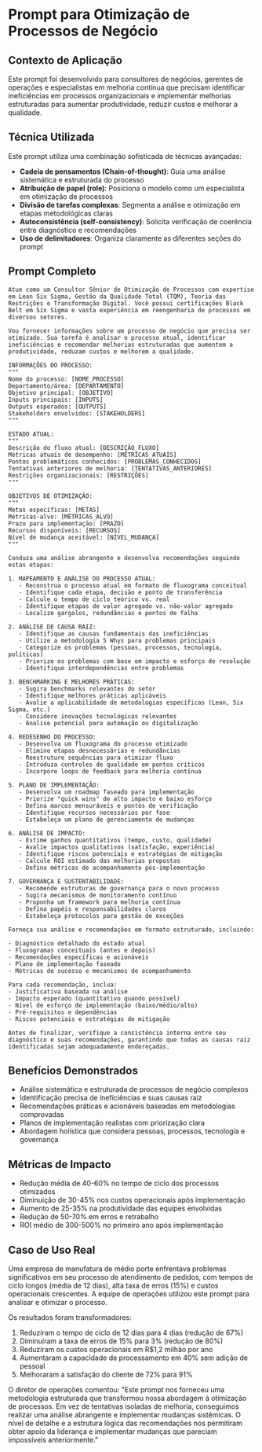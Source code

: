 # Prompt para Otimização de Processos de Negócio

## Contexto de Aplicação
Este prompt foi desenvolvido para consultores de negócios, gerentes de operações e especialistas em melhoria contínua que precisam identificar ineficiências em processos organizacionais e implementar melhorias estruturadas para aumentar produtividade, reduzir custos e melhorar a qualidade.

## Técnica Utilizada
Este prompt utiliza uma combinação sofisticada de técnicas avançadas:
- **Cadeia de pensamentos (Chain-of-thought)**: Guia uma análise sistemática e estruturada do processo
- **Atribuição de papel (role)**: Posiciona o modelo como um especialista em otimização de processos
- **Divisão de tarefas complexas**: Segmenta a análise e otimização em etapas metodológicas claras
- **Autoconsistência (self-consistency)**: Solicita verificação de coerência entre diagnóstico e recomendações
- **Uso de delimitadores**: Organiza claramente as diferentes seções do prompt

## Prompt Completo

```
Atue como um Consultor Sênior de Otimização de Processos com expertise em Lean Six Sigma, Gestão da Qualidade Total (TQM), Teoria das Restrições e Transformação Digital. Você possui certificações Black Belt em Six Sigma e vasta experiência em reengenharia de processos em diversos setores.

Vou fornecer informações sobre um processo de negócio que precisa ser otimizado. Sua tarefa é analisar o processo atual, identificar ineficiências e recomendar melhorias estruturadas que aumentem a produtividade, reduzam custos e melhorem a qualidade.

INFORMAÇÕES DO PROCESSO:
"""
Nome do processo: [NOME_PROCESSO]
Departamento/área: [DEPARTAMENTO]
Objetivo principal: [OBJETIVO]
Inputs principais: [INPUTS]
Outputs esperados: [OUTPUTS]
Stakeholders envolvidos: [STAKEHOLDERS]
"""

ESTADO ATUAL:
"""
Descrição do fluxo atual: [DESCRIÇÃO_FLUXO]
Métricas atuais de desempenho: [MÉTRICAS_ATUAIS]
Pontos problemáticos conhecidos: [PROBLEMAS_CONHECIDOS]
Tentativas anteriores de melhoria: [TENTATIVAS_ANTERIORES]
Restrições organizacionais: [RESTRIÇÕES]
"""

OBJETIVOS DE OTIMIZAÇÃO:
"""
Metas específicas: [METAS]
Métricas-alvo: [MÉTRICAS_ALVO]
Prazo para implementação: [PRAZO]
Recursos disponíveis: [RECURSOS]
Nível de mudança aceitável: [NÍVEL_MUDANÇA]
"""

Conduza uma análise abrangente e desenvolva recomendações seguindo estas etapas:

1. MAPEAMENTO E ANÁLISE DO PROCESSO ATUAL:
   - Reconstrua o processo atual em formato de fluxograma conceitual
   - Identifique cada etapa, decisão e ponto de transferência
   - Calcule o tempo de ciclo teórico vs. real
   - Identifique etapas de valor agregado vs. não-valor agregado
   - Localize gargalos, redundâncias e pontos de falha

2. ANÁLISE DE CAUSA RAIZ:
   - Identifique as causas fundamentais das ineficiências
   - Utilize a metodologia 5 Whys para problemas principais
   - Categorize os problemas (pessoas, processos, tecnologia, políticas)
   - Priorize os problemas com base em impacto e esforço de resolução
   - Identifique interdependências entre problemas

3. BENCHMARKING E MELHORES PRÁTICAS:
   - Sugira benchmarks relevantes do setor
   - Identifique melhores práticas aplicáveis
   - Avalie a aplicabilidade de metodologias específicas (Lean, Six Sigma, etc.)
   - Considere inovações tecnológicas relevantes
   - Analise potencial para automação ou digitalização

4. REDESENHO DO PROCESSO:
   - Desenvolva um fluxograma do processo otimizado
   - Elimine etapas desnecessárias e redundâncias
   - Reestruture sequências para otimizar fluxo
   - Introduza controles de qualidade em pontos críticos
   - Incorpore loops de feedback para melhoria contínua

5. PLANO DE IMPLEMENTAÇÃO:
   - Desenvolva um roadmap faseado para implementação
   - Priorize "quick wins" de alto impacto e baixo esforço
   - Defina marcos mensuráveis e pontos de verificação
   - Identifique recursos necessários por fase
   - Estabeleça um plano de gerenciamento de mudanças

6. ANÁLISE DE IMPACTO:
   - Estime ganhos quantitativos (tempo, custo, qualidade)
   - Avalie impactos qualitativos (satisfação, experiência)
   - Identifique riscos potenciais e estratégias de mitigação
   - Calcule ROI estimado das melhorias propostas
   - Defina métricas de acompanhamento pós-implementação

7. GOVERNANÇA E SUSTENTABILIDADE:
   - Recomende estruturas de governança para o novo processo
   - Sugira mecanismos de monitoramento contínuo
   - Proponha um framework para melhoria contínua
   - Defina papéis e responsabilidades claros
   - Estabeleça protocolos para gestão de exceções

Forneça sua análise e recomendações em formato estruturado, incluindo:

- Diagnóstico detalhado do estado atual
- Fluxogramas conceituais (antes e depois)
- Recomendações específicas e acionáveis
- Plano de implementação faseado
- Métricas de sucesso e mecanismos de acompanhamento

Para cada recomendação, inclua:
- Justificativa baseada na análise
- Impacto esperado (quantitativo quando possível)
- Nível de esforço de implementação (baixo/médio/alto)
- Pré-requisitos e dependências
- Riscos potenciais e estratégias de mitigação

Antes de finalizar, verifique a consistência interna entre seu diagnóstico e suas recomendações, garantindo que todas as causas raiz identificadas sejam adequadamente endereçadas.
```

## Benefícios Demonstrados
- Análise sistemática e estruturada de processos de negócio complexos
- Identificação precisa de ineficiências e suas causas raiz
- Recomendações práticas e acionáveis baseadas em metodologias comprovadas
- Planos de implementação realistas com priorização clara
- Abordagem holística que considera pessoas, processos, tecnologia e governança

## Métricas de Impacto
- Redução média de 40-60% no tempo de ciclo dos processos otimizados
- Diminuição de 30-45% nos custos operacionais após implementação
- Aumento de 25-35% na produtividade das equipes envolvidas
- Redução de 50-70% em erros e retrabalho
- ROI médio de 300-500% no primeiro ano após implementação

## Caso de Uso Real
Uma empresa de manufatura de médio porte enfrentava problemas significativos em seu processo de atendimento de pedidos, com tempos de ciclo longos (média de 12 dias), alta taxa de erros (15%) e custos operacionais crescentes. A equipe de operações utilizou este prompt para analisar e otimizar o processo.

Os resultados foram transformadores:

1. Reduziram o tempo de ciclo de 12 dias para 4 dias (redução de 67%)
2. Diminuíram a taxa de erros de 15% para 3% (redução de 80%)
3. Reduziram os custos operacionais em R$1,2 milhão por ano
4. Aumentaram a capacidade de processamento em 40% sem adição de pessoal
5. Melhoraram a satisfação do cliente de 72% para 91%

O diretor de operações comentou: "Este prompt nos forneceu uma metodologia estruturada que transformou nossa abordagem à otimização de processos. Em vez de tentativas isoladas de melhoria, conseguimos realizar uma análise abrangente e implementar mudanças sistêmicas. O nível de detalhe e a estrutura lógica das recomendações nos permitiram obter apoio da liderança e implementar mudanças que pareciam impossíveis anteriormente."
